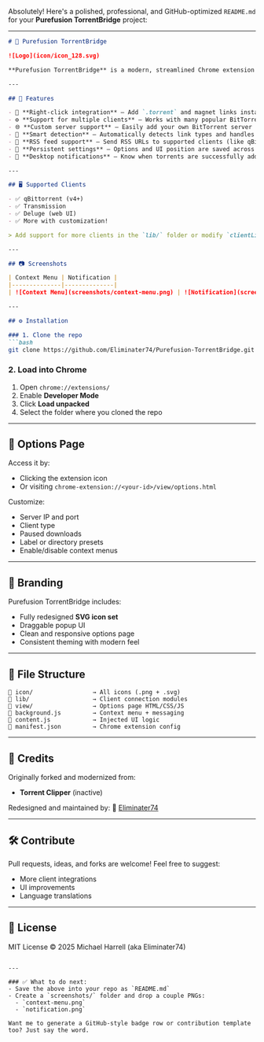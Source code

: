 Absolutely! Here's a polished, professional, and GitHub-optimized `README.md` for your **Purefusion TorrentBridge** project:

---

````md
# 🔗 Purefusion TorrentBridge

![Logo](icon/icon_128.svg)

**Purefusion TorrentBridge** is a modern, streamlined Chrome extension that lets you quickly send torrent and magnet links directly to your local BitTorrent client’s web interface — all from the right-click context menu. Originally based on the "Torrent Clipper" concept, this version has been completely redesigned with futuristic UI, enhanced functionality, and a more professional finish.

---

## 🚀 Features

- 🎯 **Right-click integration** – Add `.torrent` and magnet links instantly from any web page.
- ⚙️ **Support for multiple clients** – Works with many popular BitTorrent web interfaces.
- 🌐 **Custom server support** – Easily add your own BitTorrent server IP and port.
- 🧠 **Smart detection** – Automatically detects link types and handles accordingly.
- 📰 **RSS feed support** – Send RSS URLs to supported clients (like qBittorrent).
- 💾 **Persistent settings** – Options and UI position are saved across sessions.
- 🔔 **Desktop notifications** – Know when torrents are successfully added.

---

## 🖥️ Supported Clients

- ✅ qBittorrent (v4+)
- ✅ Transmission
- ✅ Deluge (web UI)
- ✅ More with customization!

> Add support for more clients in the `lib/` folder or modify `clientList` in `util.js`.

---

## 📷 Screenshots

| Context Menu | Notification |
|--------------|--------------|
| ![Context Menu](screenshots/context-menu.png) | ![Notification](screenshots/notification.png) |

---

## ⚙️ Installation

### 1. Clone the repo
```bash
git clone https://github.com/Eliminater74/Purefusion-TorrentBridge.git
````

### 2. Load into Chrome

1. Open `chrome://extensions/`
2. Enable **Developer Mode**
3. Click **Load unpacked**
4. Select the folder where you cloned the repo

---

## 🧪 Options Page

Access it by:

* Clicking the extension icon
* Or visiting `chrome-extension://<your-id>/view/options.html`

Customize:

* Server IP and port
* Client type
* Paused downloads
* Label or directory presets
* Enable/disable context menus

---

## 🎨 Branding

Purefusion TorrentBridge includes:

* Fully redesigned **SVG icon set**
* Draggable popup UI
* Clean and responsive options page
* Consistent theming with modern feel

---

## 📁 File Structure

```
📁 icon/                 → All icons (.png + .svg)
📁 lib/                  → Client connection modules
📁 view/                 → Options page HTML/CSS/JS
📄 background.js         → Context menu + messaging
📄 content.js            → Injected UI logic
📄 manifest.json         → Chrome extension config
```

---

## 📢 Credits

Originally forked and modernized from:

* **Torrent Clipper** (inactive)

Redesigned and maintained by:
🎸 [Eliminater74](https://github.com/Eliminater74)

---

## 🛠️ Contribute

Pull requests, ideas, and forks are welcome!
Feel free to suggest:

* More client integrations
* UI improvements
* Language translations

---

## 📜 License

MIT License
© 2025 Michael Harrell (aka Eliminater74)

```

---

### ✅ What to do next:
- Save the above into your repo as `README.md`
- Create a `screenshots/` folder and drop a couple PNGs:
  - `context-menu.png`
  - `notification.png`

Want me to generate a GitHub-style badge row or contribution template too? Just say the word.
```
